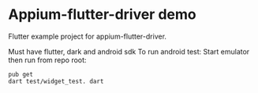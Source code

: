# Appium-flutter-driver demo

Flutter example project for appium-flutter-driver.

Must have flutter, dark and android sdk
To run android test:
Start emulator then run from repo root:
```
pub get
dart test/widget_test. dart
```

